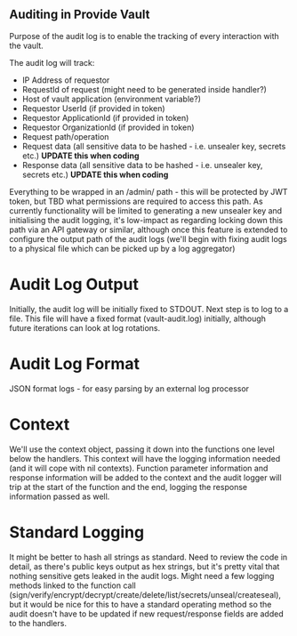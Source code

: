 ## Auditing in Provide Vault

Purpose of the audit log is to enable the tracking of every interaction with the vault.

The audit log will track:

* IP Address of requestor
* RequestId of request (might need to be generated inside handler?)
* Host of vault application (environment variable?)
* Requestor UserId (if provided in token)
* Requestor ApplicationId (if provided in token)
* Requestor OrganizationId (if provided in token)
* Request path/operation
* Request data (all sensitive data to be hashed - i.e. unsealer key, secrets etc.) **UPDATE this when coding**
* Response data (all sensitive data to be hashed - i.e. unsealer key, secrets etc.) **UPDATE this when coding**


Everything to be wrapped in an /admin/ path - this will be protected by JWT token, but TBD what permissions are required to access this path.  As currently functionality will be limited to generating a new unsealer key and initialising the audit logging, it's low-impact as regarding locking down this path via an API gateway or similar, although once this feature is extended to configure the output path of the audit logs (we'll begin with fixing audit logs to a physical file which can be picked up by a log aggregator)

# Audit Log Output

Initially, the audit log will be initially fixed to STDOUT.  Next step is to log to a file.  This file will have a fixed format (vault-audit.log) initially, although future iterations can look at log rotations.

# Audit Log Format
JSON format logs - for easy parsing by an external log processor

# Context

We'll use the context object, passing it down into the functions one level below the handlers.  This context will have the logging information needed (and it will cope with nil contexts).  Function parameter information and response information will be added to the context and the audit logger will trip at the start of the function and the end, logging the response information passed as well.

# Standard Logging
It might be better to hash all strings as standard.  Need to review the code in detail, as there's public keys output as hex strings, but it's pretty vital that nothing sensitive gets leaked in the audit logs.  Might need a few logging methods linked to the function call (sign/verify/encrypt/decrypt/create/delete/list/secrets/unseal/createseal), but it would be nice for this to have a standard operating method so the audit doesn't have to be updated if new request/response fields are added to the handlers.







